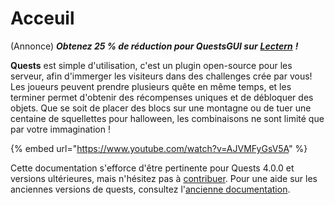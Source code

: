 # Acceuil

(Annonce) _**Obtenez 25 % de réduction pour QuestsGUI sur**_ [_**Lectern**_](https://lectern.browsit.org/resources/?sort=downloads&) _**!**_

**Quests** est simple d'utilisation, c'est un plugin open-source pour les serveur, afin d'immerger les visiteurs dans des challenges crée par vous! Les joueurs peuvent prendre plusieurs quête en même temps, et les terminer permet d'obtenir des récompenses uniques et de débloquer des objets. Que se soit de placer des blocs sur une montagne ou de tuer une centaine de squellettes pour halloween, les combinaisons ne sont limité que par votre immagination !

{% embed url="https://www.youtube.com/watch?v=AJVMFyGsV5A" %}

Cette documentation s'efforce d'être pertinente pour Quests 4.0.0 et versions ultérieures, mais n'hésitez pas à [contribuer](https://pikamug.gitbook.io/quests/v/french-francais/expert/doc-contributions). Pour une aide sur les anciennes versions de quests, consultez l'[ancienne documentation](https://github.com/PikaMug/Quests/wiki/Ye-Ol'-Legacy-Documentation).

